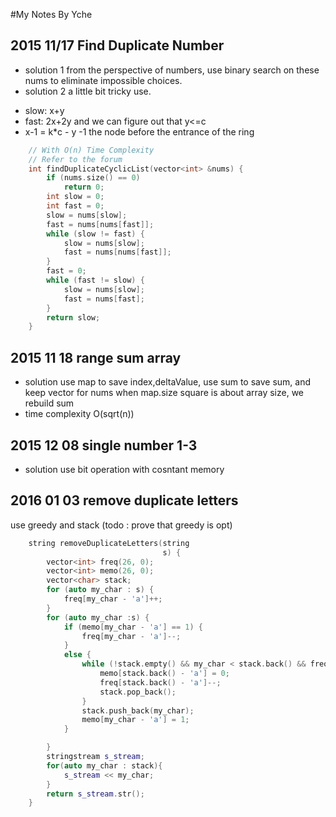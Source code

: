 #My Notes By Yche

## 2015 11/17 Find Duplicate Number
* solution 1 from the perspective of numbers, use binary search on these nums to eliminate impossible choices. 
* solution 2 a little bit tricky use. 

+ slow: x+y 
+ fast: 2x+2y and we can figure out that y<=c 
+ x-1 = k*c - y -1 the node before the entrance of the ring 

```cpp
  	// With O(n) Time Complexity
    // Refer to the forum
    int findDuplicateCyclicList(vector<int> &nums) {
        if (nums.size() == 0)
            return 0;
        int slow = 0;
        int fast = 0;
        slow = nums[slow];
        fast = nums[nums[fast]];
        while (slow != fast) {
            slow = nums[slow];
            fast = nums[nums[fast]];
        }
        fast = 0;
        while (fast != slow) {
            slow = nums[slow];
            fast = nums[fast];
        }
        return slow;
    }
```

## 2015 11 18 range sum array 
* solution use map to save index,deltaValue, use sum to save sum, and keep vector for nums when map.size square is about array size, we rebuild sum
* time complexity O(sqrt(n))

## 2015 12 08 single number 1-3 
* solution use bit operation with cosntant memory

## 2016 01 03 remove duplicate letters
use greedy and stack (todo : prove that greedy is opt)
```cpp
    string removeDuplicateLetters(string
                                  s) {
        vector<int> freq(26, 0);
        vector<int> memo(26, 0);
        vector<char> stack;
        for (auto my_char : s) {
            freq[my_char - 'a']++;
        }
        for (auto my_char :s) {
            if (memo[my_char - 'a'] == 1) {
                freq[my_char - 'a']--;
            }
            else {
                while (!stack.empty() && my_char < stack.back() && freq[stack.back() - 'a'] > 1) {
                    memo[stack.back() - 'a'] = 0;
                    freq[stack.back() - 'a']--;
                    stack.pop_back();
                }
                stack.push_back(my_char);
                memo[my_char - 'a'] = 1;
            }

        }
        stringstream s_stream;
        for(auto my_char : stack){
            s_stream << my_char;
        }
        return s_stream.str();
    }
``` 
